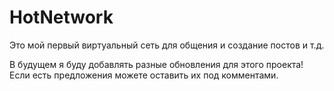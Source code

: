 # HotNetwork

Это мой первый виртуальный сеть для общения и создание постов и т.д.

В будущем я буду добавлять разные обновления для этого проекта!
Если есть предложения можете оставить их под комментами.
